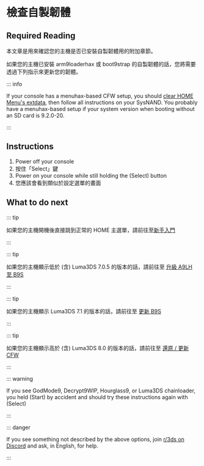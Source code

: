 # 檢查自製韌體

## Required Reading

本文章是用來確認您的主機是否已安裝自製韌體用的附加章節。

如果您的主機已安裝 arm9loaderhax 或 boot9strap 的自製韌體的話，您將需要透過下列指示來更新您的韌體。

::: info

If your console has a menuhax-based CFW setup, you should [clear HOME Menu's extdata](troubleshooting-post-install), then follow all instructions on your SysNAND. You probably have a menuhax-based setup if your system version when booting without an SD card is 9.2.0-20.

:::

## Instructions

1. Power off your console
2. 按住「Select」鍵
3. Power on your console while still holding the (Select) button
4. 您應該會看到類似於設定選單的畫面

## What to do next

::: tip

如果您的主機開機後直接跳到正常的 HOME 主選單，請前往至[新手入門](get-started)

:::

::: tip

如果您的主機顯示低於 (含) Luma3DS 7.0.5 的版本的話，請前往至 [升級 A9LH 至 B9S](a9lh-to-b9s)

:::

::: tip

如果您的主機顯示 Luma3DS 7.1 的版本的話，請前往至 [更新 B9S](a9lh-to-b9s)

:::

::: tip

如果您的主機顯示高於 (含) Luma3DS 8.0 的版本的話，請前往至 [還原 / 更新 CFW](restoring-updating-cfw)

:::

::: warning

If you see GodMode9, Decrypt9WIP, Hourglass9, or Luma3DS chainloader, you held (Start) by accident and should try these instructions again with (Select)

:::

::: danger

If you see something not described by the above options, join [r/3ds on Discord](https://discord.gg/3ds) and ask, in English, for help.

:::
